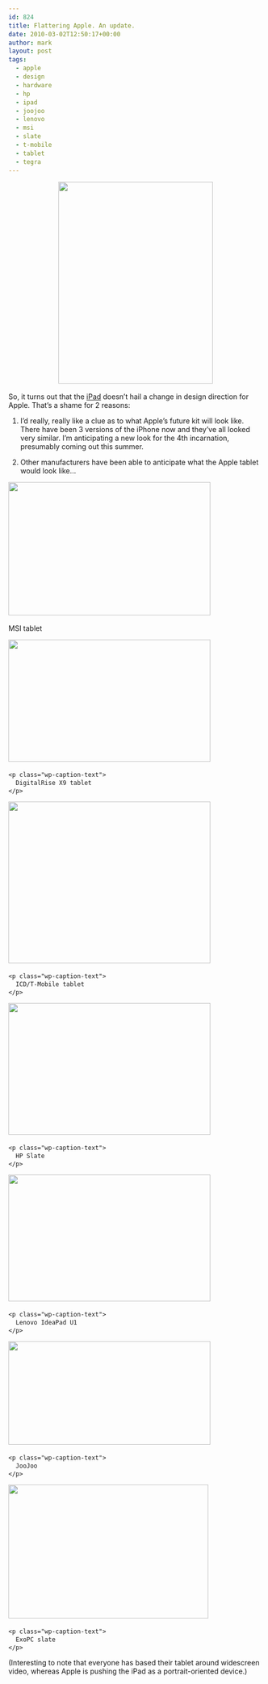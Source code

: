 ```yaml
---
id: 824
title: Flattering Apple. An update.
date: 2010-03-02T12:50:17+00:00
author: mark
layout: post
tags:
  - apple
  - design
  - hardware
  - hp
  - ipad
  - joojoo
  - lenovo
  - msi
  - slate
  - t-mobile
  - tablet
  - tegra
---
```

<p style="text-align: center;">
  <img class="size-full wp-image-836 aligncenter" title="ipad" src="/images/fromwp/2010/03/ipad.jpg" alt="" width="306" height="400" srcset="/images/fromwp/2010/03/ipad.jpg 306w, /images/fromwp/2010/03/ipad-229x300.jpg 229w" sizes="(max-width: 306px) 100vw, 306px" />
</p>

So, it turns out that the [iPad](http://www.apple.com/ipad) doesn&#8217;t hail a change in design direction for Apple. That&#8217;s a shame for 2 reasons:

1) I&#8217;d really, really like a clue as to what Apple&#8217;s future kit will look like. There have been 3 versions of the iPhone now and they&#8217;ve all looked very similar. I&#8217;m anticipating a new look for the 4th incarnation, presumably coming out this summer.

2) Other manufacturers have been able to anticipate what the Apple tablet would look like&#8230;

<div id="attachment_829" style="width: 410px" class="wp-caption aligncenter">
  <a href="http://www.engadget.com/2010/01/28/msis-10-inch-tablet-launching-this-year-at-500-patently-ignor/"><img class="size-full wp-image-829 " title="msi-tegra" src="/images/fromwp/2010/03/msi-tegra.jpg" alt="" width="400" height="264" srcset="/images/fromwp/2010/03/msi-tegra.jpg 400w, /images/fromwp/2010/03/msi-tegra-300x198.jpg 300w" sizes="(max-width: 400px) 100vw, 400px" /></a>
  
  <p class="wp-caption-text">
    MSI tablet
  </p>
</div>

<div id="_mcePaste">
  <div id="attachment_830" style="width: 410px" class="wp-caption aligncenter">
    <a href="http://www.engadget.com/2010/01/14/digitalrise-x9-tablet-has-atom-multitouch-780-price-tag/"><img class="size-full wp-image-830" title="digitalrise-x9" src="/images/fromwp/2010/03/digitalrise-x9.jpg" alt="" width="400" height="242" srcset="/images/fromwp/2010/03/digitalrise-x9.jpg 400w, /images/fromwp/2010/03/digitalrise-x9-300x181.jpg 300w" sizes="(max-width: 400px) 100vw, 400px" /></a>
    
    <p class="wp-caption-text">
      DigitalRise X9 tablet
    </p>
  </div>
</div>

<div id="_mcePaste">
  <div id="attachment_831" style="width: 410px" class="wp-caption aligncenter">
    <a href="http://www.engadget.com/2010/01/07/icds-tegra-tablet-officially-dubbed-the-vega-headed-to-t-mobil/"><img class="size-full wp-image-831" title="icd-tmobile-tegra" src="/images/fromwp/2010/03/icd-tmobile-tegra.jpg" alt="" width="400" height="320" srcset="/images/fromwp/2010/03/icd-tmobile-tegra.jpg 400w, /images/fromwp/2010/03/icd-tmobile-tegra-300x240.jpg 300w" sizes="(max-width: 400px) 100vw, 400px" /></a>
    
    <p class="wp-caption-text">
      ICD/T-Mobile tablet
    </p>
  </div>
</div>

<div id="_mcePaste">
  <div id="attachment_832" style="width: 410px" class="wp-caption aligncenter">
    <a href="http://www.engadget.com/2010/01/06/the-hp-slate/"><img class="size-full wp-image-832" title="hp-slate" src="/images/fromwp/2010/03/hp-slate.jpg" alt="" width="400" height="261" srcset="/images/fromwp/2010/03/hp-slate.jpg 400w, /images/fromwp/2010/03/hp-slate-300x195.jpg 300w" sizes="(max-width: 400px) 100vw, 400px" /></a>
    
    <p class="wp-caption-text">
      HP Slate
    </p>
  </div>
</div>

<div id="_mcePaste">
  <div id="attachment_833" style="width: 410px" class="wp-caption aligncenter">
    <a href="http://www.engadget.com/2010/01/05/lenovo-ideapad-u1-hybrid-hands-on-and-impressions/"><img class="size-full wp-image-833" title="lenovo-ideapad-u1" src="/images/fromwp/2010/03/lenovo-ideapad-u1.jpg" alt="" width="400" height="251" srcset="/images/fromwp/2010/03/lenovo-ideapad-u1.jpg 400w, /images/fromwp/2010/03/lenovo-ideapad-u1-300x188.jpg 300w" sizes="(max-width: 400px) 100vw, 400px" /></a>
    
    <p class="wp-caption-text">
      Lenovo IdeaPad U1
    </p>
  </div>
</div>

<div id="_mcePaste">
  <div id="attachment_834" style="width: 410px" class="wp-caption aligncenter">
    <a href="http://thejoojoo.com/"><img class="size-full wp-image-834" title="joojoo" src="/images/fromwp/2010/03/joojoo.jpg" alt="" width="400" height="205" srcset="/images/fromwp/2010/03/joojoo.jpg 400w, /images/fromwp/2010/03/joojoo-300x153.jpg 300w" sizes="(max-width: 400px) 100vw, 400px" /></a>
    
    <p class="wp-caption-text">
      JooJoo
    </p>
  </div>
</div>

<div id="_mcePaste">
  <div id="attachment_835" style="width: 406px" class="wp-caption aligncenter">
    <a href="http://www.engadget.com/2010/01/31/8-9-inch-exopc-slate-has-ipad-looks-netbook-internals-windows/"><img class="size-full wp-image-835" title="exopc-slate" src="/images/fromwp/2010/03/exopc-slate.jpg" alt="" width="396" height="265" srcset="/images/fromwp/2010/03/exopc-slate.jpg 396w, /images/fromwp/2010/03/exopc-slate-300x200.jpg 300w" sizes="(max-width: 396px) 100vw, 396px" /></a>
    
    <p class="wp-caption-text">
      ExoPC slate
    </p>
  </div>
</div>

<div>
</div>

<div>
  (Interesting to note that everyone has based their tablet around widescreen video, whereas Apple is pushing the iPad as a portrait-oriented device.)
</div>

<div>
</div>